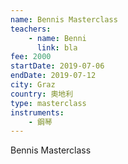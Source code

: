```yaml
---
name: Bennis Masterclass
teachers:
    - name: Benni
      link: bla
fee: 2000
startDate: 2019-07-06
endDate: 2019-07-12
city: Graz
country: 奧地利
type: masterclass
instruments:
    - 鋼琴
---
```


Bennis Masterclass